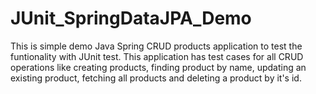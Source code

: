 # JUnit_SpringDataJPA_Demo

This is simple demo Java Spring CRUD products application to test the funtionality with JUnit test.
This application has test cases for all CRUD operations like creating products, finding product by name, updating an existing product, fetching all products and 
deleting a product by it's id.
